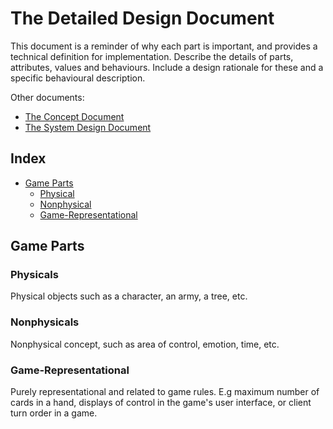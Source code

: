 # The Detailed Design Document

This document is a reminder of why each part is important, and provides a technical definition for implementation.
Describe the details of parts, attributes, values and behaviours. Include a design rationale for these and a specific behavioural description.

Other documents:
* [The Concept Document](/documents/The%20Concept%20Document.md)
* [The System Design Document](/documents/systems/The%20System%20Design%20Document.md)

## Index
* [Game Parts](#game-parts)
    * [Physical](#physical)
    * [Nonphysical](#nonphysical)
    * [Game-Representational](#game-representational)

## Game Parts

### Physicals
Physical objects such as a character, an army, a tree, etc.

### Nonphysicals
Nonphysical concept, such as area of control, emotion, time, etc.

### Game-Representational
Purely representational and related to game rules. E.g maximum number of cards in a hand, displays of control in the game's user interface, or client turn order in a game.